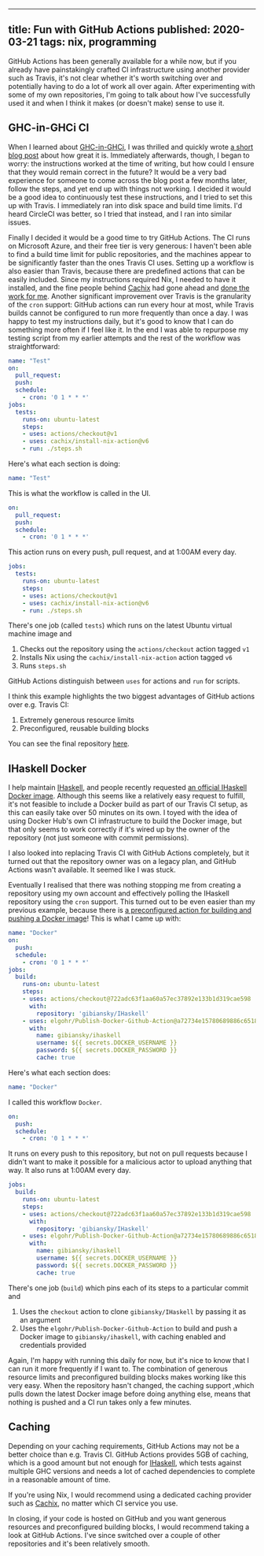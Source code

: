 --------------------------------------------------------------------------------
title: Fun with GitHub Actions
published: 2020-03-21
tags: nix, programming
--------------------------------------------------------------------------------

GitHub Actions has been generally available for a while now, but if you already
have painstakingly crafted CI infrastructure using another provider such as
Travis, it's not clear whether it's worth switching over and potentially having
to do a lot of work all over again. After experimenting with some of my own
repositories, I'm going to talk about how I've successfully used it and when
I think it makes (or doesn't make) sense to use it.

## GHC-in-GHCi CI

When I learned about
[GHC-in-GHCi](https://gitlab.haskell.org/ghc/ghc/wikis/building/in-ghci), I was
thrilled and quickly wrote [a short blog
post](https://vaibhavsagar.com/blog/2019/06/22/easy-ghc-hacking/) about how
great it is. Immediately afterwards, though, I began to worry: the instructions
worked at the time of writing, but how could I ensure that they would remain
correct in the future? It would be a very bad experience for someone to come
across the blog post a few months later, follow the steps, and yet end up with
things not working. I decided it would be a good idea to continuously test
these instructions, and I tried to set this up with Travis. I immediately ran
into disk space and build time limits. I'd heard CircleCI was better, so
I tried that instead, and I ran into similar issues.

Finally I decided it would be a good time to try GitHub Actions. The CI runs on
Microsoft Azure, and their free tier is very generous: I haven't been able to
find a build time limit for public repositories, and the machines appear to be
significantly faster than the ones Travis CI uses. Setting up a workflow is
also easier than Travis, because there are predefined actions that can be
easily included. Since my instructions required Nix, I needed to have it
installed, and the fine people behind [Cachix](https://cachix.org/) had gone
ahead and [done the work for
me](https://github.com/cachix/install-nix-action/). Another significant
improvement over Travis is the granularity of the `cron` support: GitHub
actions can run every hour at most, while Travis builds cannot be configured to
run more frequently than once a day. I was happy to test my instructions daily,
but it's good to know that I can do something more often if I feel like it. In
the end I was able to repurpose my testing script from my earlier attempts and
the rest of the workflow was straightforward:

```yaml
name: "Test"
on:
  pull_request:
  push:
  schedule:
    - cron: '0 1 * * *'
jobs:
  tests:
    runs-on: ubuntu-latest
    steps:
    - uses: actions/checkout@v1
    - uses: cachix/install-nix-action@v6
    - run: ./steps.sh
```

Here's what each section is doing:

```yaml
name: "Test"
```

This is what the workflow is called in the UI.

```yaml
on:
  pull_request:
  push:
  schedule:
    - cron: '0 1 * * *'
```

This action runs on every push, pull request, and at 1:00AM every day.

```yaml
jobs:
  tests:
    runs-on: ubuntu-latest
    steps:
    - uses: actions/checkout@v1
    - uses: cachix/install-nix-action@v6
    - run: ./steps.sh
```

There's one job (called `tests`) which runs on the latest Ubuntu virtual
machine image and

1. Checks out the repository using the `actions/checkout` action tagged `v1`
1. Installs Nix using the `cachix/install-nix-action` action tagged `v6`
1. Runs `steps.sh`

GitHub Actions distinguish between `uses` for actions and `run` for scripts.

I think this example highlights the two biggest advantages of GitHub actions
over e.g. Travis CI:

1. Extremely generous resource limits
1. Preconfigured, reusable building blocks

You can see the final repository
[here](https://github.com/vaibhavsagar/ghc-dev-ci/).

## IHaskell Docker

I help maintain [IHaskell](https://github.com/gibiansky/IHaskell), and people
recently requested [an official IHaskell Docker
image](https://github.com/gibiansky/IHaskell/issues/1030). Although this seems
like a relatively easy request to fulfill, it's not feasible to include
a Docker build as part of our Travis CI setup, as this can easily take over 50
minutes on its own. I toyed with the idea of using Docker Hub's own CI
infrastructure to build the Docker image, but that only seems to work correctly
if it's wired up by the owner of the repository (not just someone with commit
permissions).

I also looked into replacing Travis CI with GitHub Actions completely, but it
turned out that the repository owner was on a legacy plan, and GitHub Actions
wasn't available. It seemed like I was stuck.

Eventually I realised that there was nothing stopping me from creating
a repository using my own account and effectively polling the IHaskell
repository using the `cron` support. This turned out to be even easier than my
previous example, because there is [a preconfigured action for building and
pushing a Docker
image](https://github.com/elgohr/Publish-Docker-Github-Action)! This is what
I came up with:

```yaml
name: "Docker"
on:
  push:
  schedule:
    - cron: '0 1 * * *'
jobs:
  build:
    runs-on: ubuntu-latest
    steps:
    - uses: actions/checkout@722adc63f1aa60a57ec37892e133b1d319cae598
      with:
        repository: 'gibiansky/IHaskell'
    - uses: elgohr/Publish-Docker-Github-Action@a72734e15780689886c6518c4dc2e17876d05d4e
      with:
        name: gibiansky/ihaskell
        username: ${{ secrets.DOCKER_USERNAME }}
        password: ${{ secrets.DOCKER_PASSWORD }}
        cache: true
```

Here's what each section does:

```yaml
name: "Docker"
```

I called this workflow `Docker`.

```yaml
on:
  push:
  schedule:
    - cron: '0 1 * * *'
```

It runs on every push to this repository, but not on pull requests because
I didn't want to make it possible for a malicious actor to upload anything that
way. It also runs at 1:00AM every day.

```yaml
jobs:
  build:
    runs-on: ubuntu-latest
    steps:
    - uses: actions/checkout@722adc63f1aa60a57ec37892e133b1d319cae598
      with:
        repository: 'gibiansky/IHaskell'
    - uses: elgohr/Publish-Docker-Github-Action@a72734e15780689886c6518c4dc2e17876d05d4e
      with:
        name: gibiansky/ihaskell
        username: ${{ secrets.DOCKER_USERNAME }}
        password: ${{ secrets.DOCKER_PASSWORD }}
        cache: true
```

There's one job (`build`) which pins each of its steps to a particular commit
and

1. Uses the `checkout` action to clone `gibiansky/IHaskell` by passing it as an
   argument
2. Uses the `elgohr/Publish-Docker-Github-Action` to build and push a Docker
   image to `gibiansky/ihaskell`, with caching enabled and credentials provided

Again, I'm happy with running this daily for now, but it's nice to know that
I can run it more frequently if I want to. The combination of generous resource
limits and preconfigured building blocks makes working like this very easy.
When the repository hasn't changed, the caching support ,which pulls down the
latest Docker image before doing anything else, means that nothing is pushed
and a CI run takes only a few minutes.

## Caching

Depending on your caching requirements, GitHub Actions may not be a better
choice than e.g. Travis CI. GitHub Actions provides 5GB of caching, which is
a good amount but not enough for
[IHaskell](https://github.com/gibiansky/IHaskell), which tests against multiple
GHC versions and needs a lot of cached dependencies to complete in a reasonable
amount of time.

If you're using Nix, I would recommend using a dedicated caching provider such
as [Cachix](https://cachix.org/), no matter which CI service you use.

In closing, if your code is hosted on GitHub and you want generous resources
and preconfigured building blocks, I would recommend taking a look at GitHub
Actions. I've since switched over a couple of other repositories and it's been
relatively smooth.
